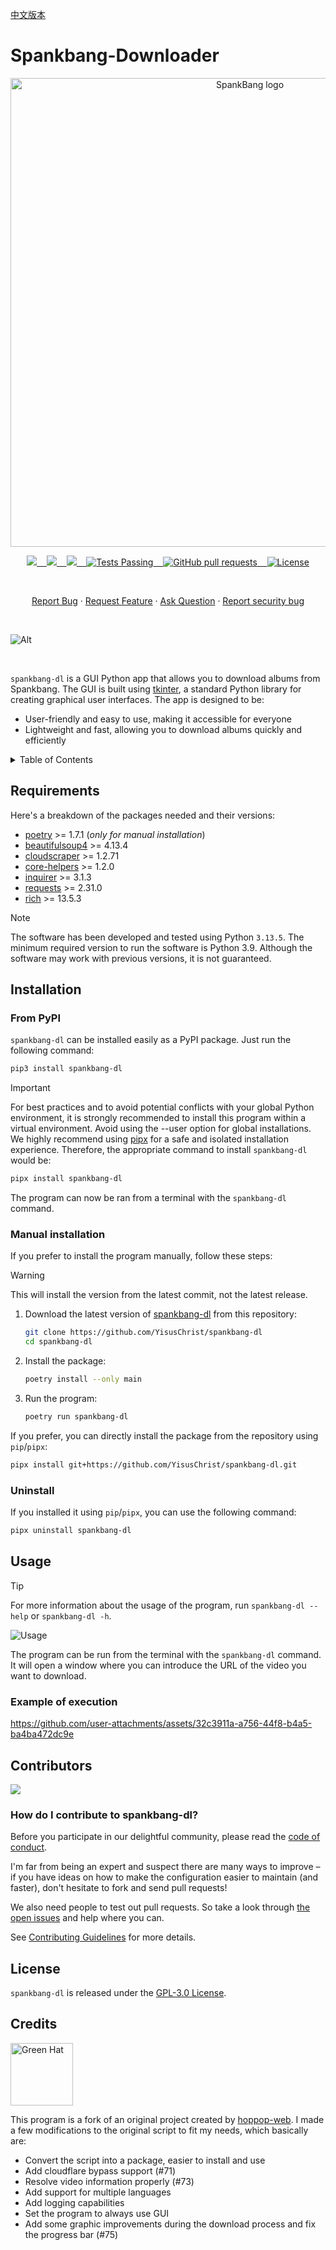 [中文版本](.github/README.zh.md)

# Spankbang-Downloader

<p align="center">
    <img width="750" src="https://github.com/user-attachments/assets/cde88146-0b5a-4e3a-9f1f-dde7de0ad2d5" alt="SpankBang logo">
</p>

<p align="center">
    <a href="https://github.com/YisusChrist/spankbang-dl/issues">
        <img src="https://img.shields.io/github/issues/YisusChrist/spankbang-dl?color=171b20&label=Issues%20%20&logo=gnubash&labelColor=e05f65&logoColor=ffffff">&nbsp;&nbsp;&nbsp;
    </a>
    <a href="https://github.com/YisusChrist/spankbang-dl/forks">
        <img src="https://img.shields.io/github/forks/YisusChrist/spankbang-dl?color=171b20&label=Forks%20%20&logo=git&labelColor=f1cf8a&logoColor=ffffff">&nbsp;&nbsp;&nbsp;
    </a>
    <a href="https://github.com/YisusChrist/spankbang-dl/stargazers">
        <img src="https://img.shields.io/github/stars/YisusChrist/spankbang-dl?color=171b20&label=Stargazers&logo=octicon-star&labelColor=70a5eb">&nbsp;&nbsp;&nbsp;
    </a>
    <a href="https://github.com/YisusChrist/spankbang-dl/actions">
        <img alt="Tests Passing" src="https://github.com/YisusChrist/spankbang-dl/actions/workflows/github-code-scanning/codeql/badge.svg">&nbsp;&nbsp;&nbsp;
    </a>
    <a href="https://github.com/YisusChrist/spankbang-dl/pulls">
        <img alt="GitHub pull requests" src="https://img.shields.io/github/issues-pr/YisusChrist/spankbang-dl?color=0088ff">&nbsp;&nbsp;&nbsp;
    </a>
    <a href="https://opensource.org/license/GPL-3.0/">
        <img alt="License" src="https://img.shields.io/github/license/YisusChrist/spankbang-dl?color=0088ff">
    </a>
</p>

<br>

<p align="center">
    <a href="https://github.com/YisusChrist/spankbang-dl/issues/new?assignees=YisusChrist&labels=bug&projects=&template=bug_report.yml">Report Bug</a>
    ·
    <a href="https://github.com/YisusChrist/spankbang-dl/issues/new?assignees=YisusChrist&labels=feature&projects=&template=feature_request.yml">Request Feature</a>
    ·
    <a href="https://github.com/YisusChrist/spankbang-dl/issues/new?assignees=YisusChrist&labels=question&projects=&template=question.yml">Ask Question</a>
    ·
    <a href="https://github.com/YisusChrist/spankbang-dl/security/policy#reporting-a-vulnerability">Report security bug</a>
</p>

<br>

![Alt](https://repobeats.axiom.co/api/embed/34abb58ec050df071832263d550f7db8cbd6f2e8.svg "Repobeats analytics image")

<br>

`spankbang-dl` is a GUI Python app that allows you to download albums from Spankbang. The GUI is built using [tkinter](https://docs.python.org/3/library/tkinter.html), a standard Python library for creating graphical user interfaces. The app is designed to be:

- User-friendly and easy to use, making it accessible for everyone
- Lightweight and fast, allowing you to download albums quickly and efficiently

<details>
<summary>Table of Contents</summary>

- [Spankbang-Downloader](#spankbang-downloader)
  - [Requirements](#requirements)
  - [Installation](#installation)
    - [From PyPI](#from-pypi)
    - [Manual installation](#manual-installation)
    - [Uninstall](#uninstall)
  - [Usage](#usage)
    - [Example of execution](#example-of-execution)
  - [Contributors](#contributors)
    - [How do I contribute to spankbang-dl?](#how-do-i-contribute-to-spankbang-dl)
  - [License](#license)
  - [Credits](#credits)

</details>

## Requirements

Here's a breakdown of the packages needed and their versions:

- [poetry](https://pypi.org/project/poetry) >= 1.7.1 (_only for manual installation_)
- [beautifulsoup4](https://pypi.org/project/beautifulsoup4) >= 4.13.4
- [cloudscraper](https://pypi.org/project/cloudscraper) >= 1.2.71
- [core-helpers](https://pypi.org/project/core-helpers) >= 1.2.0
- [inquirer](https://pypi.org/project/inquirer) >= 3.1.3
- [requests](https://pypi.org/project/requests) >= 2.31.0
- [rich](https://pypi.org/project/rich) >= 13.5.3

> [!NOTE]
> The software has been developed and tested using Python `3.13.5`. The minimum required version to run the software is Python 3.9. Although the software may work with previous versions, it is not guaranteed.

## Installation

### From PyPI

`spankbang-dl` can be installed easily as a PyPI package. Just run the following command:

```bash
pip3 install spankbang-dl
```

> [!IMPORTANT]
> For best practices and to avoid potential conflicts with your global Python environment, it is strongly recommended to install this program within a virtual environment. Avoid using the --user option for global installations. We highly recommend using [pipx](https://pypi.org/project/pipx) for a safe and isolated installation experience. Therefore, the appropriate command to install `spankbang-dl` would be:
>
> ```bash
> pipx install spankbang-dl
> ```

The program can now be ran from a terminal with the `spankbang-dl` command.

### Manual installation

If you prefer to install the program manually, follow these steps:

> [!WARNING]
> This will install the version from the latest commit, not the latest release.

1. Download the latest version of [spankbang-dl](https://github.com/YisusChrist/spankbang-dl) from this repository:

   ```bash
   git clone https://github.com/YisusChrist/spankbang-dl
   cd spankbang-dl
   ```

2. Install the package:

   ```bash
   poetry install --only main
   ```

3. Run the program:

   ```bash
   poetry run spankbang-dl
   ```

If you prefer, you can directly install the package from the repository using `pip`/`pipx`:

```bash
pipx install git+https://github.com/YisusChrist/spankbang-dl.git
```

### Uninstall

If you installed it using `pip`/`pipx`, you can use the following command:

```bash
pipx uninstall spankbang-dl
```

## Usage

> [!TIP]
> For more information about the usage of the program, run `spankbang-dl --help` or `spankbang-dl -h`.

![Usage](https://i.imgur.com/nOnokO8.png)

The program can be run from the terminal with the `spankbang-dl` command. It will open a window where you can introduce the URL of the video you want to download.

### Example of execution

https://github.com/user-attachments/assets/32c3911a-a756-44f8-b4a5-ba4ba472dc9e

## Contributors

<a href="https://github.com/YisusChrist/spankbang-dl/graphs/contributors"><img src="https://contrib.rocks/image?repo=YisusChrist/spankbang-dl" /></a>

### How do I contribute to spankbang-dl?

Before you participate in our delightful community, please read the [code of conduct](https://github.com/YisusChrist/.github/blob/main/CODE_OF_CONDUCT.md).

I'm far from being an expert and suspect there are many ways to improve – if you have ideas on how to make the configuration easier to maintain (and faster), don't hesitate to fork and send pull requests!

We also need people to test out pull requests. So take a look through [the open issues](https://github.com/YisusChrist/spankbang-dl/issues) and help where you can.

See [Contributing Guidelines](https://github.com/YisusChrist/.github/blob/main/CONTRIBUTING.md) for more details.

## License

`spankbang-dl` is released under the [GPL-3.0 License](https://opensource.org/license/GPL-3.0).

## Credits

<img src="https://avatars.githubusercontent.com/u/68385729" width="100px;" alt="Green Hat" border-radius="50% !important;" />

This program is a fork of an original project created by [hoppop-web](https://github.com/hoppop-web). I made a few modifications to the original script to fit my needs, which basically are:

- Convert the script into a package, easier to install and use
- Add cloudflare bypass support (#71)
- Resolve video information properly (#73)
- Add support for multiple languages
- Add logging capabilities
- Set the program to always use GUI
- Add some graphic improvements during the download process and fix the progress bar (#75)
